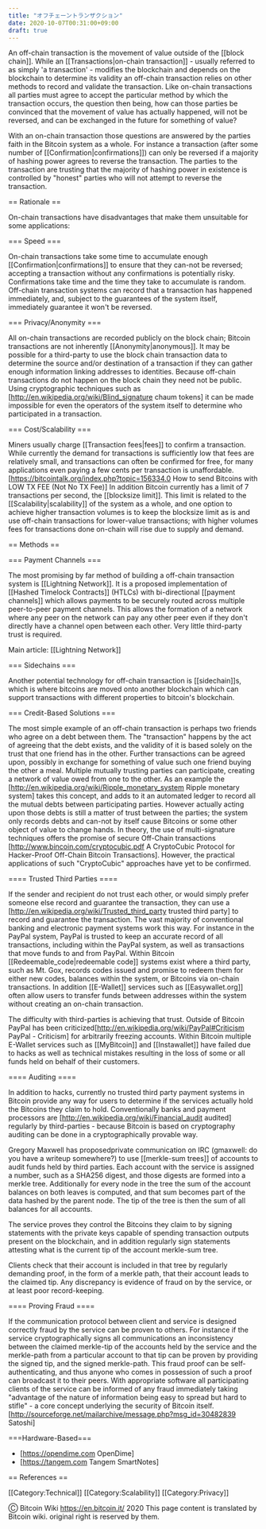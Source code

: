 ```yaml
---
title: "オフチェーントランザクション"
date: 2020-10-07T00:31:00+09:00
draft: true
---
```


An off-chain transaction is the movement of value outside of the [[block chain]]. While an [[Transactions|on-chain transaction]] - usually referred to as simply 'a transaction' - modifies the blockchain and depends on the blockchain to determine its validity an off-chain transaction relies on other methods to record and validate the transaction. Like on-chain transactions all parties must agree to accept the particular method by which the transaction occurs, the question then being, how can those parties be convinced that the movement of value has actually happened, will not be reversed, and can be exchanged in the future for something of value?

With an on-chain transaction those questions are answered by the parties faith in the Bitcoin system as a whole. For instance a transaction (after some number of [[Confirmation|confirmations]]) can only be reversed if a majority of hashing power agrees to reverse the transaction. The parties to the transaction are trusting that the majority of hashing power in existence is controlled by "honest" parties who will not attempt to reverse the transaction.

== Rationale ==

On-chain transactions have disadvantages that make them unsuitable for some applications:

=== Speed ===

On-chain transactions take some time to accumulate enough [[Confirmation|confirmations]] to ensure that they can-not be reversed; accepting a transaction without any confirmations is potentially risky. Confirmations take time and the time they take to accumulate is random. Off-chain transaction systems can record that a transaction has happened immediately, and, subject to the guarantees of the system itself, immediately guarantee it won't be reversed.

=== Privacy/Anonymity ===

All on-chain transactions are recorded publicly on the block chain; Bitcoin transactions are not inherently [[Anonymity|anonymous]]. It may be possible for a third-party to use the block chain transaction data to determine the source and/or destination of a transaction if they can gather enough information linking addresses to identities. Because off-chain transactions do not happen on the block chain they need not be public. Using cryptographic techniques such as [http://en.wikipedia.org/wiki/Blind_signature chaum tokens] it can be made impossible for even the operators of the system itself to determine who participated in a transaction.

=== Cost/Scalability ===

Miners usually charge [[Transaction fees|fees]] to confirm a transaction. While currently the demand for transactions is sufficiently low that fees are relatively small, and transactions can often be confirmed for free, for many applications even paying a few cents per transaction is unaffordable.<ref>[https://bitcointalk.org/index.php?topic=156334.0 How to send Bitcoins with LOW TX FEE (Not No TX Fee)]</ref> In addition Bitcoin currently has a limit of 7 transactions per second, the [[blocksize limit]]. This limit is related to the [[Scalability|scalability]] of the system as a whole, and one option to achieve higher transaction volumes is to keep the blocksize limit as is and use off-chain transactions for lower-value transactions; with higher volumes fees for transactions done on-chain will rise due to supply and demand.

== Methods ==

=== Payment Channels ===

The most promising by far method of building a off-chain transaction system is [[Lightning Network]]. It is a proposed implementation of [[Hashed Timelock Contracts]] (HTLCs) with bi-directional [[payment channels]] which allows payments to be securely routed across multiple peer-to-peer payment channels. This allows the formation of a network where any peer on the network can pay any other peer even if they don't directly have a channel open between each other. Very little third-party trust is required.

Main article: [[Lightning Network]]

=== Sidechains ===

Another potential technology for off-chain transaction is [[sidechain]]s, which is where bitcoins are moved onto another blockchain which can support transactions with different properties to bitcoin's blockchain.

=== Credit-Based Solutions ===

The most simple example of an off-chain transaction is perhaps two friends who agree on a debt between them. The "transaction" happens by the act of agreeing that the debt exists, and the validity of it is based solely on the trust that one friend has in the other. Further transactions can be agreed upon, possibly in exchange for something of value such one friend buying the other a meal. Multiple mutually trusting parties can participate, creating a network of value owed from one to the other. As an example the [http://en.wikipedia.org/wiki/Ripple_monetary_system Ripple monetary system] takes this concept, and adds to it an automated ledger to record all the mutual debts between participating parties. However actually acting upon those debts is still a matter of trust between the parties; the system only records debts and can-not by itself cause Bitcoins or some other object of value to change hands. In theory, the use of multi-signature techniques offers the promise of secure Off-Chain transactions <ref>[http://www.bincoin.com/cryptocubic.pdf A CryptoCubic Protocol for Hacker-Proof Off-Chain Bitcoin Transactions]</ref>. However, the practical applications of such "CryptoCubic" approaches have yet to be confirmed.

==== Trusted Third Parties ====

If the sender and recipient do not trust each other, or would simply prefer someone else record and guarantee the transaction, they can use a [http://en.wikipedia.org/wiki/Trusted_third_party trusted third party] to record and guarantee the transaction. The vast majority of conventional banking and electronic payment systems work this way. For instance in the PayPal system, PayPal is trusted to keep an accurate record of all transactions, including within the PayPal system, as well as transactions that move funds to and from PayPal. Within Bitcoin [[Redeemable_code|redeemable code]] systems exist where a third party, such as Mt. Gox, records codes issued and promise to redeem them for either new codes, balances within the system, or Bitcoins via on-chain transactions. In addition [[E-Wallet]] services such as [[Easywallet.org]] often allow users to transfer funds between addresses within the system without creating an on-chain transaction.

The difficulty with third-parties is achieving that trust. Outside of Bitcoin PayPal has been criticized<ref>[http://en.wikipedia.org/wiki/PayPal#Criticism PayPal - Criticism]</ref> for arbitrarily freezing accounts. Within Bitcoin multiple E-Wallet services such as [[MyBitcoin]] and [[Instawallet]] have failed due to hacks as well as technical mistakes resulting in the loss of some or all funds held on behalf of their customers.

==== Auditing ====

In addition to hacks, currently no trusted third party payment systems in Bitcoin provide any way for users to determine if the services actually hold the Bitcoins they claim to hold. Conventionally banks and payment processors are [http://en.wikipedia.org/wiki/Financial_audit audited] regularly by third-parties - because Bitcoin is based on cryptography auditing can be done in a cryptographically provable way.

Gregory Maxwell has proposed<ref>private communication on IRC (gmaxwell: do you have a writeup somewhere?)</ref> to use [[merkle-sum trees]] of accounts to audit funds held by third parties. Each account with the service is assigned a number, such as a SHA256 digest, and those digests are formed into a merkle tree. Additionally for every node in the tree the sum of the account balances on both leaves is computed, and that sum becomes part of the data hashed by the parent node. The tip of the tree is then the sum of all balances for all accounts.

The service proves they control the Bitcoins they claim to by signing statements with the private keys capable of spending transaction outputs present on the blockchain, and in addition regularly sign statements attesting what is the current tip of the account merkle-sum tree.

Clients check that their account is included in that tree by regularly demanding proof, in the form of a merkle path, that their account leads to the claimed tip. Any discrepancy is evidence of fraud on by the service, or at least poor record-keeping.

==== Proving Fraud ====

If the communication protocol between client and service is designed correctly fraud by the service can be proven to others. For instance if the service cryptographically signs all communications an inconsistency between the claimed merkle-tip of the accounts held by the service and the merkle-path from a particular account to that tip can be proven by providing the signed tip, and the signed merkle-path. This fraud proof can be self-authenticating, and thus anyone who comes in possession of such a proof can broadcast it to their peers. With appropriate software all participating clients of the service can be informed of any fraud immediately taking "advantage of the nature of information being easy to spread but hard to stifle" - a core concept underlying the security of Bitcoin itself.<ref>[http://sourceforge.net/mailarchive/message.php?msg_id=30482839 Satoshi]</ref>

===Hardware-Based===

* [https://opendime.com OpenDime]
* [https://tangem.com Tangem SmartNotes]

== References ==

<references/>

[[Category:Technical]]
[[Category:Scalability]]
[[Category:Privacy]]

Ⓒ Bitcoin Wiki https://en.bitcoin.it/ 2020
This page content is translated by Bitcoin wiki. original right is reserved by them.
